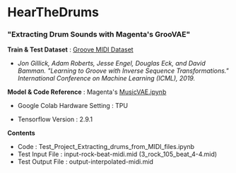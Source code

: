# HearTheDrums
### "Extracting Drum Sounds with Magenta's GrooVAE"

**Train & Test Dataset** : [Groove MIDI Dataset](https://magenta.tensorflow.org/datasets/groove)
 -  *Jon Gillick, Adam Roberts, Jesse Engel, Douglas Eck, and David Bamman. "Learning to Groove with Inverse Sequence Transformations." International Conference on Machine Learning (ICML), 2019.*


**Model & Code Reference** : Magenta's [MusicVAE.ipynb](https://colab.research.google.com/github/magenta/magenta-demos/blob/master/colab-notebooks/MusicVAE.ipynb)

- Google Colab Hardware Setting : TPU

- Tensorflow Version : 2.9.1

**Contents**
- Code : Test_Project_Extracting_drums_from_MIDI_files.ipynb
- Test Input File :  input-rock-beat-midi.mid  (3_rock_105_beat_4-4.mid)
- Test Output File : output-interpolated-midi.mid
